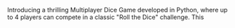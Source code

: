 Introducing a thrilling Multiplayer Dice Game developed in Python, where up to 4 players can compete
 in a classic  "Roll the Dice" challenge. This 
